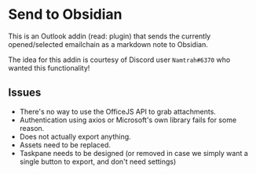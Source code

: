 # Send to Obsidian

This is an Outlook addin (read: plugin) that sends the currently opened/selected emailchain as a markdown note to Obsidian.

The idea for this addin is courtesy of Discord user `Namtrah#6370` who wanted this functionality!

## Issues

* There's no way to use the OfficeJS API to grab attachments. 
* Authentication using axios or Microsoft's own library fails for some reason.
* Does not actually export anything.
* Assets need to be replaced.
* Taskpane needs to be designed (or removed in case we simply want a single button to export, and don't need settings)